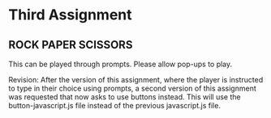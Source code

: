 # Third Assignment 
## ROCK PAPER SCISSORS
This can be played through prompts. Please allow pop-ups to play. 

Revision: After the version of this assignment, where the player is instructed to type in their choice using prompts, a second version of this assignment was requested that now asks to use buttons instead. This will use the button-javascript.js file instead of the previous javascript.js file.